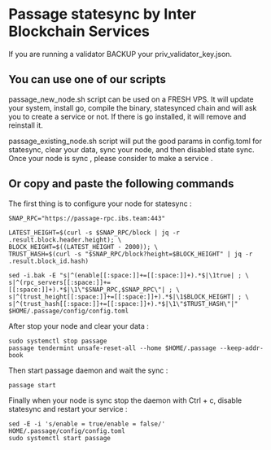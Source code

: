 # Passage statesync by Inter Blockchain Services

If you are running a validator BACKUP your priv_validator_key.json.

## You can use one of our scripts

passage_new_node.sh script can be used on a FRESH VPS. It will update your system, install go, compile the binary, statesynced chain and will ask you to create a service or not. If there is go installed, it will remove and reinstall it.

passage_existing_node.sh script will put the good params in config.toml for statesync, clear your data, sync your node, and then disabled state sync. Once your node is sync , please consider to make a service .

## Or copy and paste the following commands

The first thing is to configure your node for statesync :

```
SNAP_RPC="https://passage-rpc.ibs.team:443"

LATEST_HEIGHT=$(curl -s $SNAP_RPC/block | jq -r .result.block.header.height); \
BLOCK_HEIGHT=$((LATEST_HEIGHT - 2000)); \
TRUST_HASH=$(curl -s "$SNAP_RPC/block?height=$BLOCK_HEIGHT" | jq -r .result.block_id.hash)

sed -i.bak -E "s|^(enable[[:space:]]+=[[:space:]]+).*$|\1true| ; \
s|^(rpc_servers[[:space:]]+=[[:space:]]+).*$|\1\"$SNAP_RPC,$SNAP_RPC\"| ; \
s|^(trust_height[[:space:]]+=[[:space:]]+).*$|\1$BLOCK_HEIGHT| ; \
s|^(trust_hash[[:space:]]+=[[:space:]]+).*$|\1\"$TRUST_HASH\"|" $HOME/.passage/config/config.toml
```

After stop your node and clear your data :

```
sudo systemctl stop passage
passage tendermint unsafe-reset-all --home $HOME/.passage --keep-addr-book
```

Then start passage daemon and wait the sync :

```
passage start
```

Finally when your node is sync stop the daemon with Ctrl + c, disable statesync and restart your service :

```
sed -E -i 's/enable = true/enable = false/' HOME/.passage/config/config.toml
sudo systemctl start passage
```
